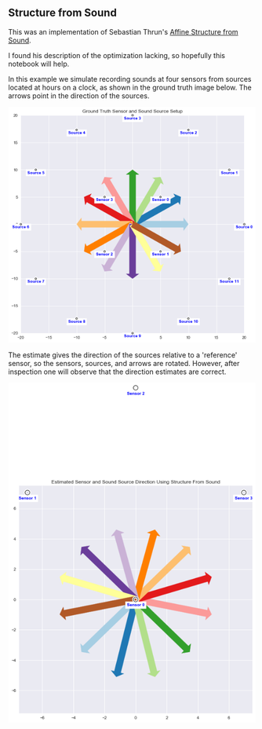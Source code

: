 ## Structure from Sound

This was an implementation of Sebastian Thrun's [Affine Structure from Sound](http://robots.stanford.edu/papers/thrun-structure-from-sound05.html). 

I found his description of the optimization lacking, so hopefully this notebook will help. 

In this example we simulate recording sounds at four sensors from sources located at hours on a clock, as shown in the ground truth image below. The arrows point in the direction of the sources. 

![Ground Truth][gtruth]

The estimate gives the direction of the sources relative to a 'reference' sensor, so the sensors, sources, and arrows are rotated. However, after inspection one will observe that the direction estimates are correct. 

![Source Estimates][sestimates]

[gtruth]: https://github.com/PhaseAnalytics/DataAnalysis/blob/master/structure_from_sound/sfs_groundtruth.png
[sestimates]: https://github.com/PhaseAnalytics/DataAnalysis/blob/master/structure_from_sound/sfs_estimate.png
